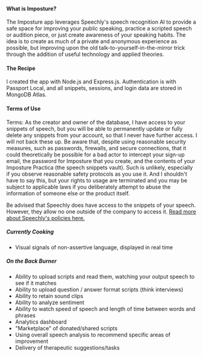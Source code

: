 #### What is Imposture? 
The Imposture app leverages Speechly's speech recognition AI to provide a safe space for improving your public speaking, practice a scripted speech or audition piece, or just create awareness of your speaking habits. The idea is to create as much of a private and anonymous experience as possible, but improving upon the old talk-to-yourself-in-the-mirror trick through the addition of useful technology and applied theories.


#### The Recipe
I created the app with Node.js and Express.js. Authentication is with Passport Local, and all snippets, sessions, and login data are stored in MongoDB Atlas. 

#### Terms of Use
Terms: As the creator and owner of the database, I have access to your snippets of speech, but you will be able to permanently update or fully delete any snippets from your account, so that I never have further access. I will not back these up. Be aware that, despite using reasonable security measures, such as passwords, firewalls, and secure connections, that it could theoretically be possible for a bad actor to intercept your sign-up email, the password for Imposture that you create, and the contents of your Imposture Practica (the speech snippets vault). Such is unlikely, especially if you observe reasonable safety protocols as you use it. And I shouldn't have to say this, but your rights to usage are terminated and you may be subject to applicable laws if you deliberately attempt to abuse the information of someone else or the product itself.

Be advised that Speechly does have access to the snippets of your speech. However, they allow no one outside of the company to access it. [Read more about Speechly's policies here.](https://www.speechly.com/privacy)

##### Currently Cooking
- Visual signals of non-assertive language, displayed in real time

##### On the Back Burner
- Ability to upload scripts and read them, watching your output speech to see if it matches
- Ability to upload question / answer format scripts (think interviews)
- Ability to retain sound clips
- Ability to analyze sentiment
- Ability to watch speed of speech and length of time between words and phrases
- Analytics dashboard
- "Marketplace" of donated/shared scripts
- Using overall speech analysis to recommend specific areas of improvement 
- Delivery of therapeutic suggestions/tasks


